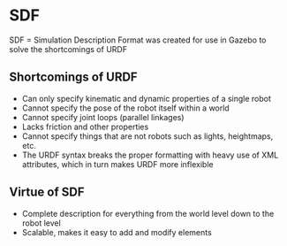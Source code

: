 # SDF

SDF = Simulation Description Format was created for use in Gazebo to solve the shortcomings of URDF

## Shortcomings of URDF
* Can only specify kinematic and dynamic properties of a single robot
* Cannot specify the pose of the robot itself within a world
* Cannot specify joint loops (parallel linkages)
* Lacks friction and other properties
* Cannot specify things that are not robots such as lights, heightmaps, etc.
* The URDF syntax breaks the proper formatting with heavy use of XML attributes, which in turn makes URDF more inflexible

## Virtue of SDF
* Complete description for everything from the world level down to the robot level
* Scalable, makes it easy to add and modify elements

